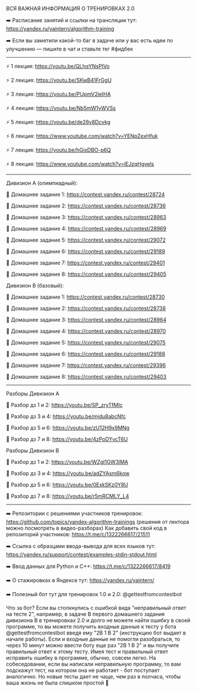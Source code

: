 ВСЯ ВАЖНАЯ ИНФОРМАЦИЯ О ТРЕНИРОВКАХ 2.0

➡️ Расписание занятий и ссылки на трансляции тут: https://yandex.ru/yaintern/algorithm-training

➡️ Если вы заметили какой-то баг в задаче или у вас есть идеи по улучшению — пишите в чат и ставьте тег #фидбек
____________________________

⚡️ 1 лекция: https://youtu.be/QLhqYNsPIVo

⚡️ 2 лекция: https://youtu.be/SKwB41FrGgU

⚡️ 3 лекция: https://youtu.be/PUpmV2ieIHA

⚡️ 4 лекция: https://youtu.be/Nb5mW1yWVSs

⚡️ 5 лекция: https://youtu.be/de28y8Dcvkg

⚡️ 6 лекция: https://www.youtube.com/watch?v=YENpZexHfuk

⚡️ 7 лекция: https://youtu.be/hGixDBO-p6Q

⚡️ 8 лекция: https://www.youtube.com/watch?v=lEJzqHgyels

____________________________

Дивизион А (олимпиадный):

📌 Домашнее задание 1: https://contest.yandex.ru/contest/28724

📌 Домашнее задание 2: https://contest.yandex.ru/contest/28736

📌 Домашнее задание 3: https://contest.yandex.ru/contest/28963

📌 Домашнее задание 4: https://contest.yandex.ru/contest/28969

📌 Домашнее задание 5: https://contest.yandex.ru/contest/29072

📌 Домашнее задание 6: https://contest.yandex.ru/contest/29189

📌 Домашнее задание 7: https://contest.yandex.ru/contest/29401

📌 Домашнее задание 8: https://contest.yandex.ru/contest/29405

Дивизион В (базовый):

📌 Домашнее задание 1: https://contest.yandex.ru/contest/28730

📌 Домашнее задание 2: https://contest.yandex.ru/contest/28738

📌 Домашнее задание 3: https://contest.yandex.ru/contest/28964

📌 Домашнее задание 4: https://contest.yandex.ru/contest/28970

📌 Домашнее задание 5: https://contest.yandex.ru/contest/29075

📌 Домашнее задание 6: https://contest.yandex.ru/contest/29188

📌 Домашнее задание 7: https://contest.yandex.ru/contest/29396

📌 Домашнее задание 8: https://contest.yandex.ru/contest/29403

____________________________

Разборы Дивизион А

🎯 Разбор дз 1 и 2: https://youtu.be/SP_zryTfMIc

🎯 Разбор дз 3 и 4: https://youtu.be/mjdu8abcNfc

🎯 Разбор дз 5 и 6: https://youtu.be/zU12H9x9MNg

🎯 Разбор дз 7 и 8: https://youtu.be/4zPoDYvcT6U

Разборы Дивизион В

🎯 Разбор дз 1 и 2: https://youtu.be/WZgl1GW3lMA

🎯 Разбор дз 3 и 4: https://youtu.be/adZYAsm6kow

🎯 Разбор дз 5 и 6: https://youtu.be/0ExkSKz0Y8U

🎯 Разбор дз 7 и 8: https://youtu.be/r5mRCMLY_L4

____________________________

➡️ Репозитории с решениями участников тренировок: https://github.com/topics/yandex-algorithm-trainings (решения от лектора можно посмотреть в видео-разборах)
Как добавить свой код в репозиторий участников: https://t.me/c/1322266617/21511

➡️ Ссылка с образцами ввода-вывода для всех языков тут: https://yandex.ru/support/contest/examples-stdin-stdout.html

➡️ Ввод данных для Python и C++: https://t.me/c/1322266617/8419

➡️ О стажировках в Яндексе тут: https://yandex.ru/yaintern/

➡️ Полезный бот тут для тренировок 1.0 и 2.0: @gettestfromcontestbot

Что за бот?
Если вы столкнулись с ошибкой вида "неправильный ответ на тесте 2", например, в
задаче B первого домашнего задания дивизиона B в тренировках 2.0 и долго не
можете найти ошибку в своей программе, то вы можете получить входные данные к
тесту у бота @gettestfromcontestbot введя ему "2B 1 B 2" (инструкцию бот выдает
в начале работы). Если и входные данные не помогли разобраться, то через 10
минут можно ввести боту еще раз "2B 1 B 2" и вы получите правильный ответ к
этому тесту. Имея тест и правильный ответ исправить ошибку в программе, обычно,
совсем легко.
На собеседовании, если вы написали неправильную программу, то вам подскажут
тест, на котором она не работает - бот поступает аналогично. Но новые тесты
дает не чаще, чем раз в полчаса, чтобы ваша жизнь не была слишком простой 🙂
